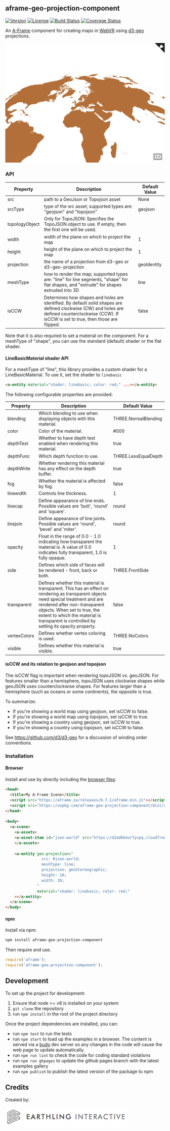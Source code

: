 ## aframe-geo-projection-component

[![Version](http://img.shields.io/npm/v/aframe-geo-projection-component.svg?style=flat-square)](https://npmjs.org/package/aframe-geo-projection-component)
[![License](http://img.shields.io/npm/l/aframe-geo-projection-component.svg?style=flat-square)](https://npmjs.org/package/aframe-geo-projection-component)
[![Build Status](https://travis-ci.org/EarthlingInteractive/aframe-geo-projection-component.svg?branch=master)](https://travis-ci.org/EarthlingInteractive/aframe-geo-projection-component)
[![Coverage Status](https://coveralls.io/repos/github/EarthlingInteractive/aframe-geo-projection-component/badge.svg?branch=master)](https://coveralls.io/github/EarthlingInteractive/aframe-geo-projection-component?branch=master)

An [A-Frame](https://aframe.io) component for creating maps in [WebVR](https://webvr.info/) using [d3-geo](https://github.com/d3/d3-geo) projections.

![The World in VR](./examples/img/shape.png)

### API

| Property | Description | Default Value |
| -------- | ----------- | ------------- |
| src      | path to a GeoJson or Topojson asset | None              |
| srcType | type of the src asset; supported types are: "geojson" and "topojson" | geojson |
| topologyObject | Only for TopoJSON: Specifies the TopoJSON object to use. If empty, then the first one will be used.| |
| width      | width of the plane on which to project the map | 1              |
| height      | height of the plane on which to project the map | 1              |
| projection | the name of a projection from d3-geo or d3-geo-projection | geoIdentity |
| meshType | how to render the map; supported types are: "line" for line segments, "shape" for flat shapes, and "extrude" for shapes extruded into 3D | line |
| isCCW | Determines how shapes and holes are identified.  By default solid shapes are defined clockwise (CW) and holes are defined counterclockwise (CCW). If isCCW is set to true, then those are flipped. | false |

Note that it is also required to set a material on the component.  For a meshType of "shape", you can use the standard (default) shader
or the flat shader.

#### LineBasicMaterial shader API
For a meshType of "line", this library provides a custom shader for a LineBasicMaterial.  To use it,
set the shader to `linebasic`
```html
<a-entity material="shader: linebasic; color: red;" ...></a-entity>
```

The following configurable properties are provided:

| Property | Description | Default Value |
| -------- | ----------- | ------------- |
| blending | Which blending to use when displaying objects with this material. | THREE.NormalBlending |
| color | Color of the material. | #000 |
| depthTest | Whether to have depth test enabled when rendering this material. | true |
| depthFunc | Which depth function to use. | THREE.LessEqualDepth |
| depthWrite | Whether rendering this material has any effect on the depth buffer. | true |
| fog | Whether the material is affected by fog. | false |
| linewidth | Controls line thickness. | 1 |
| linecap | Define appearance of line ends. Possible values are 'butt', 'round' and 'square'. | round |
| linejoin | Define appearance of line joints. Possible values are 'round', 'bevel' and 'miter'. | round |
| opacity | Float in the range of 0.0 - 1.0 indicating how transparent the material is. A value of 0.0 indicates fully transparent, 1.0 is fully opaque. | 1 |
| side | Defines which side of faces will be rendered - front, back or both. | THREE.FrontSide |
| transparent | Defines whether this material is transparent. This has an effect on rendering as transparent objects need special treatment and are rendered after non-transparent objects. When set to true, the extent to which the material is transparent is controlled by setting its opacity property.| false |
| vertexColors | Defines whether vertex coloring is used. | THREE.NoColors |
| visible | Defines whether this material is visible. | true |

#### isCCW and its relation to geojson and topojson

The isCCW flag is important when rendering topoJSON vs. geoJSON.  For
features smaller than a hemisphere, topoJSON uses clockwise shapes while
geoJSON uses counterclockwise shapes.  For features larger than a
hemisphere (such as oceans or some continents), the opposite is true.

To summarize:
* If you're showing a world map using geojson, set isCCW to false.
* If you're showing a world map using topojson, set isCCW to true.
* If you're showing a country using geojson, set isCCW to true.
* If you're showing a country using topojson, set isCCW to false.

See https://github.com/d3/d3-geo for a discussion of winding order conventions.

### Installation

#### Browser

Install and use by directly including the [browser files](dist):

```html
<head>
  <title>My A-Frame Scene</title>
  <script src="https://aframe.io/releases/0.7.1/aframe.min.js"></script>
  <script src="https://unpkg.com/aframe-geo-projection-component/dist/aframe-geo-projection-component.min.js"></script>
</head>

<body>
  <a-scene>
    <a-assets>
    <a-asset-item id="json-world" src="https://d2ad6b4ur7yvpq.cloudfront.net/naturalearth-3.3.0/ne_50m_land.geojson" />
    </a-assets>

    <a-entity geo-projection="
                src: #json-world;
                meshType: line;
                projection: geoStereographic;
                height: 10;
                width: 20;
              "
              material="shader: linebasic; color: red;"
    ></a-entity>
  </a-scene>
</body>
```

#### npm

Install via npm:

```bash
npm install aframe-geo-projection-component
```

Then require and use.

```js
require('aframe');
require('aframe-geo-projection-component');
```

## Development

To set up the project for development:

1. Ensure that node >= v8 is installed on your system
1. `git clone` the repository
1. run `npm install` in the root of the project directory

Once the project dependencies are installed, you can:
* run `npm test` to run the tests
* run `npm start` to load up the examples in a browser.  The content is served via a [budo](https://github.com/mattdesl/budo) dev server so any changes in the code will cause the web page to update automatically.
* run `npm run lint` to check the code for coding standard violations
* run `npm run ghpages` to update the github pages branch with the latest examples gallery
* run `npm publish` to publish the latest version of the package to npm

## Credits

Created by:

[![Earthling Interactive](./examples/img/earthling-logo.png)](https://earthlinginteractive.com/)
